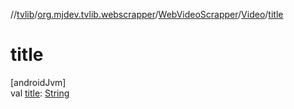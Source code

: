 //[tvlib](../../../../index.md)/[org.mjdev.tvlib.webscrapper](../../index.md)/[WebVideoScrapper](../index.md)/[Video](index.md)/[title](title.md)

# title

[androidJvm]\
val [title](title.md): [String](https://kotlinlang.org/api/latest/jvm/stdlib/kotlin/-string/index.html)
